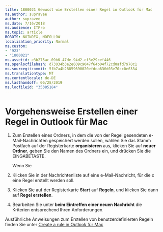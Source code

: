 ```yaml
---
title: 1800021 Gewusst wie Erstellen einer Regel in Outlook für Mac
ms.author: supravee
author: supravee
ms.date: 7/16/2018
ms.audience: ITPro
ms.topic: article
ROBOTS: NOINDEX, NOFOLLOW
localization_priority: Normal
ms.custom:
- "923"
- "1800021"
ms.assetid: e3b275ac-09b6-47de-94d2-cf3e29cef446
ms.openlocfilehash: d73034b3e2e609c9047f64b04f72cd0afd7970c1
ms.sourcegitcommit: 5fb7a4b28859690020efdea630d03e70cc0e6334
ms.translationtype: MT
ms.contentlocale: de-DE
ms.lasthandoff: 06/28/2019
ms.locfileid: "35385184"
---
```

# <a name="how-to-create-a-rule-in-outlook-for-mac"></a>Vorgehensweise Erstellen einer Regel in Outlook für Mac

1. Zum Erstellen eines Ordners, in dem die von der Regel gesendeten e-Mail-Nachrichten gespeichert werden sollen, wählen Sie das Stamm Postfach auf der Registerkarte **organisieren** aus, klicken Sie auf **neuer Ordner**, geben Sie den Namen des Ordners ein, und drücken Sie die EINGABETASTE.

    Wenn Sie 

2. Klicken Sie in der Nachrichtenliste auf eine e-Mail-Nachricht, für die o eine Regel erstellt werden soll.

3. Klicken Sie auf der Registerkarte **Start** auf **Regeln**, und klicken Sie dann auf **Regel erstellen**.

4. Bearbeiten Sie unter **beim Eintreffen einer neuen Nachricht** die Kriterien entsprechend Ihren Anforderungen. 

Ausführliche Anweisungen zum Erstellen von benutzerdefinierten Regeln finden Sie unter [Create a rule in Outlook für Mac](https://aka.ms/AA1uy0v)
  